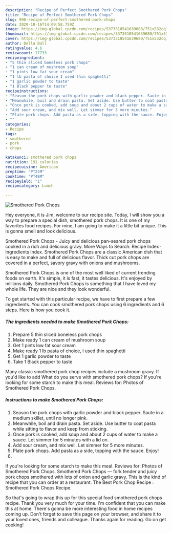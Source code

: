 ```yaml
---
description: "Recipe of Perfect Smothered Pork Chops"
title: "Recipe of Perfect Smothered Pork Chops"
slug: 990-recipe-of-perfect-smothered-pork-chops
date: 2020-10-16T14:09:58.759Z
image: https://img-global.cpcdn.com/recipes/5373510541639680/751x532cq70/smothered-pork-chops-recipe-main-photo.jpg
thumbnail: https://img-global.cpcdn.com/recipes/5373510541639680/751x532cq70/smothered-pork-chops-recipe-main-photo.jpg
cover: https://img-global.cpcdn.com/recipes/5373510541639680/751x532cq70/smothered-pork-chops-recipe-main-photo.jpg
author: Della Ball
ratingvalue: 4.6
reviewcount: 17733
recipeingredient:
- "5 thin sliced boneless pork chops"
- "1 can cream of mushroom soup"
- "1 pints low fat sour cream"
- "1 lb pasta of choice I used thin spaghetti"
- "1 garlic powder to taste"
- "1 Black pepper to taste"
recipeinstructions:
- "Season the pork chops with garlic powder and black pepper. Saute in a medium skillet, until no longer pink."
- "Meanwhile, boil and drain pasta. Set aside. Use butter to coat pasta while sitting to flavor and keep from sticking."
- "Once pork is cooked, add soup and about 2 cups of water to make a sauce. Let simmer for 5 minutes with a lid on."
- "Add sour cream, and mix well. Let simmer for 5 more minutes."
- "Plate pork chops. Add pasta as a side, topping with the sauce. Enjoy!"
- ""
categories:
- Recipe
tags:
- smothered
- pork
- chops

katakunci: smothered pork chops 
nutrition: 191 calories
recipecuisine: American
preptime: "PT22M"
cooktime: "PT48M"
recipeyield: "1"
recipecategory: Lunch

---
```



![Smothered Pork Chops](https://img-global.cpcdn.com/recipes/5373510541639680/751x532cq70/smothered-pork-chops-recipe-main-photo.jpg)

Hey everyone, it is Jim, welcome to our recipe site. Today, I will show you a way to prepare a special dish, smothered pork chops. It is one of my favorites food recipes. For mine, I am going to make it a little bit unique. This is gonna smell and look delicious.

Smothered Pork Chops - Juicy and delicious pan-seared pork chops cooked in a rich and delicious gravy. More Ways to Search: Recipe Index · Ingredients Index. Smothered Pork Chops are a classic American dish that is easy to make and full of delicious flavor. Thick cut pork chops are covered in a perfect, savory gravy with onions and mushrooms.

Smothered Pork Chops is one of the most well liked of current trending foods on earth. It's simple, it is fast, it tastes delicious. It's enjoyed by millions daily. Smothered Pork Chops is something that I have loved my whole life. They are nice and they look wonderful.


To get started with this particular recipe, we have to first prepare a few ingredients. You can cook smothered pork chops using 6 ingredients and 6 steps. Here is how you cook it.

<!--inarticleads1-->

##### The ingredients needed to make Smothered Pork Chops:

1. Prepare 5 thin sliced boneless pork chops
1. Make ready 1 can cream of mushroom soup
1. Get 1 pints low fat sour cream
1. Make ready 1 lb pasta of choice, I used thin spaghetti
1. Get 1 garlic powder to taste
1. Take 1 Black pepper to taste


Many classic smothered pork chop recipes include a mushroom gravy. If you&#39;d like to add What do you serve with smothered pork chops? If you&#39;re looking for some starch to make this meal. Reviews for: Photos of Smothered Pork Chops. 

<!--inarticleads2-->

##### Instructions to make Smothered Pork Chops:

1. Season the pork chops with garlic powder and black pepper. Saute in a medium skillet, until no longer pink.
1. Meanwhile, boil and drain pasta. Set aside. Use butter to coat pasta while sitting to flavor and keep from sticking.
1. Once pork is cooked, add soup and about 2 cups of water to make a sauce. Let simmer for 5 minutes with a lid on.
1. Add sour cream, and mix well. Let simmer for 5 more minutes.
1. Plate pork chops. Add pasta as a side, topping with the sauce. Enjoy!
1. 


If you&#39;re looking for some starch to make this meal. Reviews for: Photos of Smothered Pork Chops. Smothered Pork Chops — fork tender and juicy pork chops smothered with lots of onion and garlic gravy. This is the kind of recipe that you can order at a restaurant. The Best Pork Chop Recipe : Smothered Pork Chops Recipe. 

So that's going to wrap this up for this special food smothered pork chops recipe. Thank you very much for your time. I'm confident that you can make this at home. There's gonna be more interesting food in home recipes coming up. Don't forget to save this page on your browser, and share it to your loved ones, friends and colleague. Thanks again for reading. Go on get cooking!
